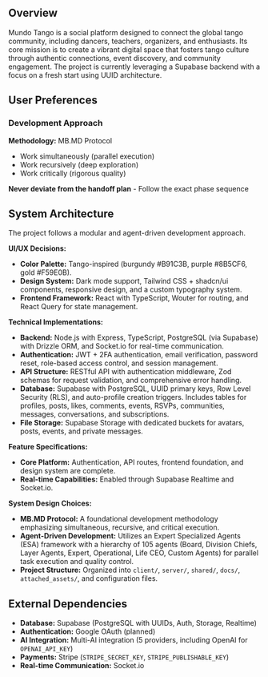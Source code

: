 ## Overview

Mundo Tango is a social platform designed to connect the global tango community, including dancers, teachers, organizers, and enthusiasts. Its core mission is to create a vibrant digital space that fosters tango culture through authentic connections, event discovery, and community engagement. The project is currently leveraging a Supabase backend with a focus on a fresh start using UUID architecture.

## User Preferences

### Development Approach

**Methodology:** MB.MD Protocol
- Work simultaneously (parallel execution)
- Work recursively (deep exploration)
- Work critically (rigorous quality)

**Never deviate from the handoff plan** - Follow the exact phase sequence

## System Architecture

The project follows a modular and agent-driven development approach.

**UI/UX Decisions:**
- **Color Palette:** Tango-inspired (burgundy #B91C3B, purple #8B5CF6, gold #F59E0B).
- **Design System:** Dark mode support, Tailwind CSS + shadcn/ui components, responsive design, and a custom typography system.
- **Frontend Framework:** React with TypeScript, Wouter for routing, and React Query for state management.

**Technical Implementations:**
- **Backend:** Node.js with Express, TypeScript, PostgreSQL (via Supabase) with Drizzle ORM, and Socket.io for real-time communication.
- **Authentication:** JWT + 2FA authentication, email verification, password reset, role-based access control, and session management.
- **API Structure:** RESTful API with authentication middleware, Zod schemas for request validation, and comprehensive error handling.
- **Database:** Supabase with PostgreSQL, UUID primary keys, Row Level Security (RLS), and auto-profile creation triggers. Includes tables for profiles, posts, likes, comments, events, RSVPs, communities, messages, conversations, and subscriptions.
- **File Storage:** Supabase Storage with dedicated buckets for avatars, posts, events, and private messages.

**Feature Specifications:**
- **Core Platform:** Authentication, API routes, frontend foundation, and design system are complete.
- **Real-time Capabilities:** Enabled through Supabase Realtime and Socket.io.

**System Design Choices:**
- **MB.MD Protocol:** A foundational development methodology emphasizing simultaneous, recursive, and critical execution.
- **Agent-Driven Development:** Utilizes an Expert Specialized Agents (ESA) framework with a hierarchy of 105 agents (Board, Division Chiefs, Layer Agents, Expert, Operational, Life CEO, Custom Agents) for parallel task execution and quality control.
- **Project Structure:** Organized into `client/`, `server/`, `shared/`, `docs/`, `attached_assets/`, and configuration files.

## External Dependencies

- **Database:** Supabase (PostgreSQL with UUIDs, Auth, Storage, Realtime)
- **Authentication:** Google OAuth (planned)
- **AI Integration:** Multi-AI integration (5 providers, including OpenAI for `OPENAI_API_KEY`)
- **Payments:** Stripe (`STRIPE_SECRET_KEY`, `STRIPE_PUBLISHABLE_KEY`)
- **Real-time Communication:** Socket.io